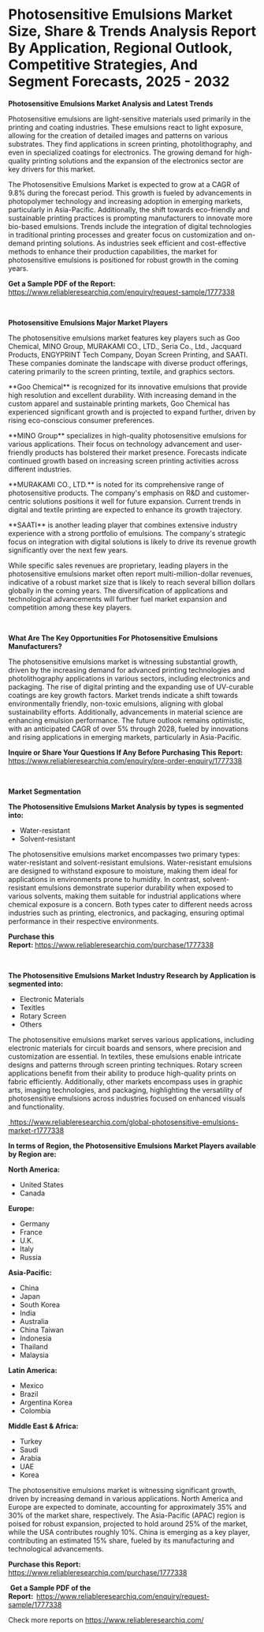 <p><h1>Photosensitive Emulsions Market Size, Share & Trends Analysis Report By Application, Regional Outlook, Competitive Strategies, And Segment Forecasts, 2025 - 2032</h1></p><p><strong>Photosensitive Emulsions Market Analysis and Latest Trends</strong></p>
<p><p>Photosensitive emulsions are light-sensitive materials used primarily in the printing and coating industries. These emulsions react to light exposure, allowing for the creation of detailed images and patterns on various substrates. They find applications in screen printing, photolithography, and even in specialized coatings for electronics. The growing demand for high-quality printing solutions and the expansion of the electronics sector are key drivers for this market.</p><p>The Photosensitive Emulsions Market is expected to grow at a CAGR of 9.8% during the forecast period. This growth is fueled by advancements in photopolymer technology and increasing adoption in emerging markets, particularly in Asia-Pacific. Additionally, the shift towards eco-friendly and sustainable printing practices is prompting manufacturers to innovate more bio-based emulsions. Trends include the integration of digital technologies in traditional printing processes and greater focus on customization and on-demand printing solutions. As industries seek efficient and cost-effective methods to enhance their production capabilities, the market for photosensitive emulsions is positioned for robust growth in the coming years.</p></p>
<p><strong>Get a Sample PDF of the Report:&nbsp;</strong> <a href="https://www.reliableresearchiq.com/enquiry/request-sample/1777338?utm_campaign=3132&utm_medium=2&utm_source=Github&utm_content=ia&utm_term=01042025&utm_id=photosensitive-emulsions">https://www.reliableresearchiq.com/enquiry/request-sample/1777338</a></p>
<p>&nbsp;</p>
<p><strong>Photosensitive Emulsions Major Market Players</strong></p>
<p><p>The photosensitive emulsions market features key players such as Goo Chemical, MINO Group, MURAKAMI CO., LTD., Seria Co., Ltd., Jacquard Products, ENGYPRINT Tech Company, Doyan Screen Printing, and SAATI. These companies dominate the landscape with diverse product offerings, catering primarily to the screen printing, textile, and graphics sectors.</p><p>**Goo Chemical** is recognized for its innovative emulsions that provide high resolution and excellent durability. With increasing demand in the custom apparel and sustainable printing markets, Goo Chemical has experienced significant growth and is projected to expand further, driven by rising eco-conscious consumer preferences.</p><p>**MINO Group** specializes in high-quality photosensitive emulsions for various applications. Their focus on technology advancement and user-friendly products has bolstered their market presence. Forecasts indicate continued growth based on increasing screen printing activities across different industries.</p><p>**MURAKAMI CO., LTD.** is noted for its comprehensive range of photosensitive products. The company's emphasis on R&D and customer-centric solutions positions it well for future expansion. Current trends in digital and textile printing are expected to enhance its growth trajectory.</p><p>**SAATI** is another leading player that combines extensive industry experience with a strong portfolio of emulsions. The company's strategic focus on integration with digital solutions is likely to drive its revenue growth significantly over the next few years.</p><p>While specific sales revenues are proprietary, leading players in the photosensitive emulsions market often report multi-million-dollar revenues, indicative of a robust market size that is likely to reach several billion dollars globally in the coming years. The diversification of applications and technological advancements will further fuel market expansion and competition among these key players.</p></p>
<p>&nbsp;</p>
<p><strong>What Are The Key Opportunities For Photosensitive Emulsions Manufacturers?</strong></p>
<p><p>The photosensitive emulsions market is witnessing substantial growth, driven by the increasing demand for advanced printing technologies and photolithography applications in various sectors, including electronics and packaging. The rise of digital printing and the expanding use of UV-curable coatings are key growth factors. Market trends indicate a shift towards environmentally friendly, non-toxic emulsions, aligning with global sustainability efforts. Additionally, advancements in material science are enhancing emulsion performance. The future outlook remains optimistic, with an anticipated CAGR of over 5% through 2028, fueled by innovations and rising applications in emerging markets, particularly in Asia-Pacific.</p></p>
<p><strong>Inquire or Share Your Questions If Any Before Purchasing This Report:</strong> <a href="https://www.reliableresearchiq.com/enquiry/pre-order-enquiry/1777338?utm_campaign=3132&utm_medium=2&utm_source=Github&utm_content=ia&utm_term=01042025&utm_id=photosensitive-emulsions">https://www.reliableresearchiq.com/enquiry/pre-order-enquiry/1777338</a></p>
<p>&nbsp;</p>
<p><strong>Market Segmentation</strong></p>
<p><strong>The Photosensitive Emulsions Market Analysis by types is segmented into:</strong></p>
<p><ul><li>Water-resistant</li><li>Solvent-resistant</li></ul></p>
<p><p>The photosensitive emulsions market encompasses two primary types: water-resistant and solvent-resistant emulsions. Water-resistant emulsions are designed to withstand exposure to moisture, making them ideal for applications in environments prone to humidity. In contrast, solvent-resistant emulsions demonstrate superior durability when exposed to various solvents, making them suitable for industrial applications where chemical exposure is a concern. Both types cater to different needs across industries such as printing, electronics, and packaging, ensuring optimal performance in their respective environments.</p></p>
<p><strong>Purchase this Report:&nbsp;</strong><a href="https://www.reliableresearchiq.com/purchase/1777338?utm_campaign=3132&utm_medium=2&utm_source=Github&utm_content=ia&utm_term=01042025&utm_id=photosensitive-emulsions">https://www.reliableresearchiq.com/purchase/1777338</a></p>
<p>&nbsp;</p>
<p><strong>The Photosensitive Emulsions Market Industry Research by Application is segmented into:</strong></p>
<p><ul><li>Electronic Materials</li><li>Texitles</li><li>Rotary Screen</li><li>Others</li></ul></p>
<p><p>The photosensitive emulsions market serves various applications, including electronic materials for circuit boards and sensors, where precision and customization are essential. In textiles, these emulsions enable intricate designs and patterns through screen printing techniques. Rotary screen applications benefit from their ability to produce high-quality prints on fabric efficiently. Additionally, other markets encompass uses in graphic arts, imaging technologies, and packaging, highlighting the versatility of photosensitive emulsions across industries focused on enhanced visuals and functionality.</p></p>
<p><a href="https://www.reliableresearchiq.com/global-photosensitive-emulsions-market-r1777338?utm_campaign=3132&utm_medium=2&utm_source=Github&utm_content=ia&utm_term=01042025&utm_id=photosensitive-emulsions">&nbsp;https://www.reliableresearchiq.com/global-photosensitive-emulsions-market-r1777338</a></p>
<p><strong>In terms of Region, the Photosensitive Emulsions Market Players available by Region are:</strong></p>
<p>
    <p> <strong> North America: </strong>
        <ul>
            <li>United States</li>
            <li>Canada</li>
        </ul>
        </p> 
    <p> <strong> Europe: </strong>
        <ul>
            <li>Germany</li>
            <li>France</li>
            <li>U.K.</li>
            <li>Italy</li>
            <li>Russia</li>
        </ul>
        </p> 
    <p> <strong> Asia-Pacific: </strong>
        <ul>
            <li>China</li>
            <li>Japan</li>
            <li>South Korea</li>
            <li>India</li>
            <li>Australia</li>
            <li>China Taiwan</li>
            <li>Indonesia</li>
            <li>Thailand</li>
            <li>Malaysia</li>
        </ul>
        </p> 
    <p> <strong> Latin America: </strong>
        <ul>
            <li>Mexico</li>
            <li>Brazil</li>
            <li>Argentina Korea</li>
            <li>Colombia</li>
        </ul>
        </p> 
    <p> <strong> Middle East & Africa: </strong>
        <ul>
            <li>Turkey</li>
            <li>Saudi</li>
            <li>Arabia</li>
            <li>UAE</li>
            <li>Korea</li>
        </ul>
    </p>
    </p>
<p><p>The photosensitive emulsions market is witnessing significant growth, driven by increasing demand in various applications. North America and Europe are expected to dominate, accounting for approximately 35% and 30% of the market share, respectively. The Asia-Pacific (APAC) region is poised for robust expansion, projected to hold around 25% of the market, while the USA contributes roughly 10%. China is emerging as a key player, contributing an estimated 15% share, fueled by its manufacturing and technological advancements.</p></p>
<p><strong>Purchase this Report: </strong><a href="https://www.reliableresearchiq.com/purchase/1777338?utm_campaign=3132&utm_medium=2&utm_source=Github&utm_content=ia&utm_term=01042025&utm_id=photosensitive-emulsions">https://www.reliableresearchiq.com/purchase/1777338</a></p>
<p>&nbsp;<strong>Get a Sample PDF of the Report:&nbsp;&nbsp;</strong><a href="https://www.reliableresearchiq.com/enquiry/request-sample/1777338?utm_campaign=3132&utm_medium=2&utm_source=Github&utm_content=ia&utm_term=01042025&utm_id=photosensitive-emulsions">https://www.reliableresearchiq.com/enquiry/request-sample/1777338</a></p>
<p><strong></strong></p>
<p>Check more reports on <a href="https://www.reliableresearchiq.com/?utm_campaign=3132&utm_medium=2&utm_source=Github&utm_content=ia&utm_term=01042025&utm_id=photosensitive-emulsions">https://www.reliableresearchiq.com/</a></p>